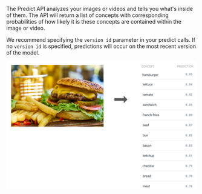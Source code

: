 The Predict API analyzes your images or videos and tells you what's inside of them. The API will return a list of concepts with corresponding probabilities of how likely it is these concepts are contained within the image or video.

We recommend specifying the `version id` parameter in your predict calls. If no `version id` is specified, predictions will occur on the most recent version of the model. 

![image](/images/predict.jpg)
